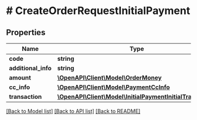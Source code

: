 # # CreateOrderRequestInitialPayment


## Properties 


Name | Type | Description | Notes
------------ | ------------- | ------------- | -------------
**code**| **string** |   |
**additional_info**| **string** |   | [optional]
**amount**| [**\OpenAPI\Client\Model\OrderMoney**](OrderMoney.md) |   |
**cc_info**| [**\OpenAPI\Client\Model\PaymentCcInfo**](PaymentCcInfo.md) |   | [optional]
**transaction**| [**\OpenAPI\Client\Model\InitialPaymentInitialTransaction**](InitialPaymentInitialTransaction.md) |   | [optional]


[[Back to Model list]](../../README.md#models) [[Back to API list]](../../README.md#endpoints) [[Back to README]](../../README.md)

